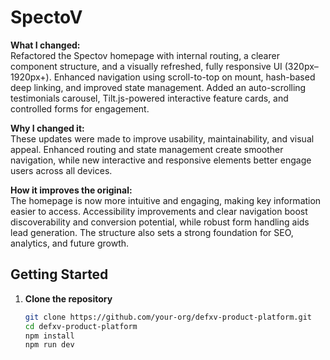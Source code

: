 # SpectoV

**What I changed:**  
Refactored the Spectov homepage with internal routing, a clearer component structure, and a visually refreshed, fully responsive UI (320px–1920px+). Enhanced navigation using scroll-to-top on mount, hash-based deep linking, and improved state management. Added an auto-scrolling testimonials carousel, Tilt.js-powered interactive feature cards, and controlled forms for engagement.

**Why I changed it:**  
These updates were made to improve usability, maintainability, and visual appeal. Enhanced routing and state management create smoother navigation, while new interactive and responsive elements better engage users across all devices.

**How it improves the original:**  
The homepage is now more intuitive and engaging, making key information easier to access. Accessibility improvements and clear navigation boost discoverability and conversion potential, while robust form handling aids lead generation. The structure also sets a strong foundation for SEO, analytics, and future growth.


## Getting Started

1. **Clone the repository**
   ```bash
   git clone https://github.com/your-org/defxv-product-platform.git
   cd defxv-product-platform
   npm install
   npm run dev
   ```
